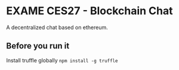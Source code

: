 # EXAME CES27 - Blockchain Chat

A decentralized chat based on ethereum.

## Before you run it

Install truffle globally
`npm install -g truffle`
